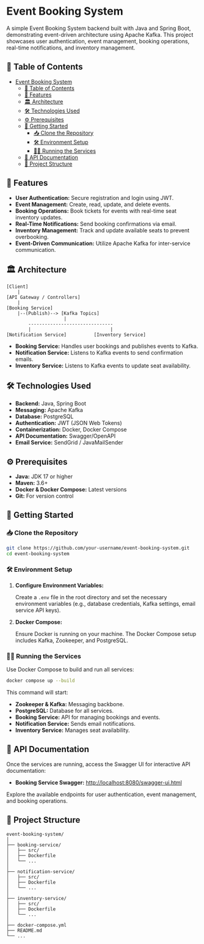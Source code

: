 # Event Booking System

A simple Event Booking System backend built with Java and Spring Boot, demonstrating event-driven architecture using Apache Kafka. This project showcases user authentication, event management, booking operations, real-time notifications, and inventory management.

## 📝 Table of Contents

- [Event Booking System](#event-booking-system)
  - [📝 Table of Contents](#-table-of-contents)
  - [🌟 Features](#-features)
  - [🏛️ Architecture](#️-architecture)
  - [🛠️ Technologies Used](#️-technologies-used)
  - [⚙️ Prerequisites](#️-prerequisites)
  - [🚀 Getting Started](#-getting-started)
    - [📥 Clone the Repository](#-clone-the-repository)
    - [🛠️ Environment Setup](#️-environment-setup)
    - [🏃‍♂️ Running the Services](#️-running-the-services)
  - [📜 API Documentation](#-api-documentation)
  - [📁 Project Structure](#-project-structure)

## 🌟 Features

- **User Authentication:** Secure registration and login using JWT.
- **Event Management:** Create, read, update, and delete events.
- **Booking Operations:** Book tickets for events with real-time seat inventory updates.
- **Real-Time Notifications:** Send booking confirmations via email.
- **Inventory Management:** Track and update available seats to prevent overbooking.
- **Event-Driven Communication:** Utilize Apache Kafka for inter-service communication.

## 🏛️ Architecture

```
[Client] 
    |
[API Gateway / Controllers]
    |
[Booking Service]
    |--(Publish)--> [Kafka Topics]
                     |
        -------------------------------
        |                             |
[Notification Service]          [Inventory Service]
```

- **Booking Service:** Handles user bookings and publishes events to Kafka.
- **Notification Service:** Listens to Kafka events to send confirmation emails.
- **Inventory Service:** Listens to Kafka events to update seat availability.

## 🛠️ Technologies Used

- **Backend:** Java, Spring Boot
- **Messaging:** Apache Kafka
- **Database:** PostgreSQL
- **Authentication:** JWT (JSON Web Tokens)
- **Containerization:** Docker, Docker Compose
- **API Documentation:** Swagger/OpenAPI
- **Email Service:** SendGrid / JavaMailSender

## ⚙️ Prerequisites

- **Java:** JDK 17 or higher
- **Maven:** 3.6+
- **Docker & Docker Compose:** Latest versions
- **Git:** For version control

## 🚀 Getting Started

### 📥 Clone the Repository

```bash
git clone https://github.com/your-username/event-booking-system.git
cd event-booking-system
```

### 🛠️ Environment Setup

1. **Configure Environment Variables:**

   Create a `.env` file in the root directory and set the necessary environment variables (e.g., database credentials, Kafka settings, email service API keys).

2. **Docker Compose:**

   Ensure Docker is running on your machine. The Docker Compose setup includes Kafka, Zookeeper, and PostgreSQL.

### 🏃‍♂️ Running the Services

Use Docker Compose to build and run all services:

```bash
docker compose up --build
```

This command will start:

- **Zookeeper & Kafka:** Messaging backbone.
- **PostgreSQL:** Database for all services.
- **Booking Service:** API for managing bookings and events.
- **Notification Service:** Sends email notifications.
- **Inventory Service:** Manages seat availability.

## 📜 API Documentation

Once the services are running, access the Swagger UI for interactive API documentation:

- **Booking Service Swagger:** [http://localhost:8080/swagger-ui.html](http://localhost:8080/swagger-ui.html)

Explore the available endpoints for user authentication, event management, and booking operations.

## 📁 Project Structure

```
event-booking-system/
│
├── booking-service/
│   ├── src/
│   ├── Dockerfile
│   └── ...
│
├── notification-service/
│   ├── src/
│   ├── Dockerfile
│   └── ...
│
├── inventory-service/
│   ├── src/
│   ├── Dockerfile
│   └── ...
│
├── docker-compose.yml
├── README.md
└── ...
```
